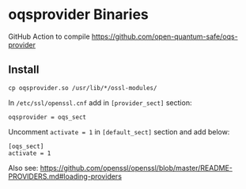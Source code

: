 # oqsprovider Binaries

GitHub Action to compile https://github.com/open-quantum-safe/oqs-provider

## Install

	cp oqsprovider.so /usr/lib/*/ossl-modules/

In `/etc/ssl/openssl.cnf` add in `[provider_sect]` section:

	oqsprovider = oqs_sect

Uncomment `activate = 1` in `[default_sect]` section and add below:

	[oqs_sect]
	activate = 1

Also see: https://github.com/openssl/openssl/blob/master/README-PROVIDERS.md#loading-providers
